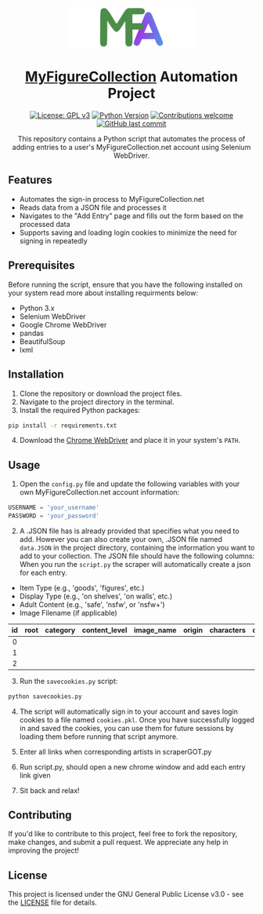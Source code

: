 <div align="center">
<img src="images/mfcauto.png" width="50%">
<h1> <a href="https://myfigurecollection.net" target="_blank"><span>MyFigureCollection</span></a> Automation Project </h1>

[![License: GPL v3](https://img.shields.io/badge/License-GPLv3-blue.svg)](https://www.gnu.org/licenses/gpl-3.0)
[![Python Version](https://img.shields.io/badge/python-3.6+-blue.svg)](https://www.python.org/downloads/release/python-360/)
[![Contributions welcome](https://img.shields.io/badge/contributions-welcome-orange.svg)](https://github.com/your_username/your_repository_name/pulls)
[![GitHub last commit](https://img.shields.io/github/last-commit/Kamiosu/automfc)](https://github.com/Kamiosu/automfc/commits/main)


This repository contains a Python script that automates the process of adding entries to a user's MyFigureCollection.net account using Selenium WebDriver.
</div>

## Features

- Automates the sign-in process to MyFigureCollection.net
- Reads data from a JSON file and processes it
- Navigates to the "Add Entry" page and fills out the form based on the processed data
- Supports saving and loading login cookies to minimize the need for signing in repeatedly

## Prerequisites

Before running the script, ensure that you have the following installed on your system read more about installing requirments below:

- Python 3.x
- Selenium WebDriver
- Google Chrome WebDriver
- pandas
- BeautifulSoup
- lxml

## Installation

1. Clone the repository or download the project files.
2. Navigate to the project directory in the terminal.
3. Install the required Python packages:

```bash
pip install -r requirements.txt
```

4. Download the [Chrome WebDriver](https://sites.google.com/chromium.org/driver/downloads?authuser=0) and place it in your system's `PATH`.

## Usage

1. Open the `config.py` file and update the following variables with your own MyFigureCollection.net account information:

```python
USERNAME = 'your_username'
PASSWORD = 'your_password'
```

2. A .JSON file has is already provided that specifies what you need to add. However you can also create your own, .JSON file named `data.JSON` in the project directory, containing the information you want to add to your collection. The JSON file should have the following columns: 
When you run the `script.py` the scraper will automatically create a json for each entry.

- Item Type (e.g., 'goods', 'figures', etc.)
- Display Type (e.g., 'on shelves', 'on walls', etc.)
- Adult Content (e.g., 'safe', 'nsfw', or 'nsfw+')
- Image Filename (if applicable)

| id |  root | category | content_level | image_name | origin | characters | companies | artists | classification |
|:--:|:-----:|:--------:|:-------------:|:----------:|:------:|:----------:|:---------:|:-------:|:--------------:|
|  0 |       |          |               |            |        |            |           |         |                |        
|  1 |       |          |               |            |        |            |           |         |                |
|  2 |       |          |               |            |        |            |           |         |                | 

3. Run the `savecookies.py` script:

```bash
python savecookies.py
```

4. The script will automatically sign in to your account and saves login cookies to a file named `cookies.pkl`. Once you have successfully logged in and saved the cookies, you can use them for future sessions by loading them before running that script anymore.

5. Enter all links when corresponding artists in scraperGOT.py

6. Run script.py, should open a new chrome window and add each entry link given

7. Sit back and relax!
## Contributing

If you'd like to contribute to this project, feel free to fork the repository, make changes, and submit a pull request. We appreciate any help in improving the project!

## License

This project is licensed under the GNU General Public License v3.0 - see the [LICENSE](LICENSE) file for details.
